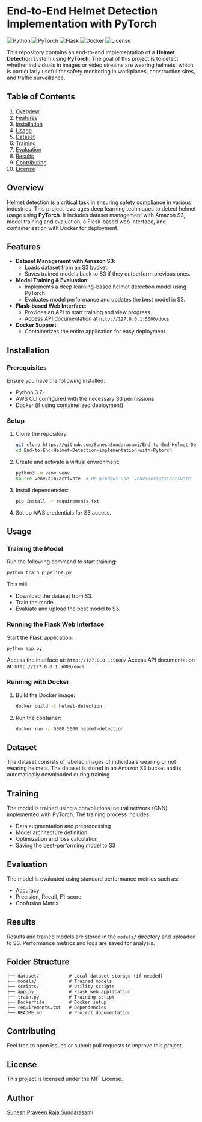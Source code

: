 # End-to-End Helmet Detection Implementation with PyTorch

![Python](https://img.shields.io/badge/Python-3.7%2B-blue)
![PyTorch](https://img.shields.io/badge/PyTorch-1.8%2B-orange)
![Flask](https://img.shields.io/badge/Flask-2.x-green)
![Docker](https://img.shields.io/badge/Docker-Supported-blue)
![License](https://img.shields.io/badge/License-MIT-green)

This repository contains an end-to-end implementation of a **Helmet Detection** system using **PyTorch**. The goal of this project is to detect whether individuals in images or video streams are wearing helmets, which is particularly useful for safety monitoring in workplaces, construction sites, and traffic surveillance.

## Table of Contents
1. [Overview](#overview)
2. [Features](#features)
3. [Installation](#installation)
4. [Usage](#usage)
5. [Dataset](#dataset)
6. [Training](#training)
7. [Evaluation](#evaluation)
8. [Results](#results)
9. [Contributing](#contributing)
10. [License](#license)

## Overview
Helmet detection is a critical task in ensuring safety compliance in various industries. This project leverages deep learning techniques to detect helmet usage using **PyTorch**. It includes dataset management with Amazon S3, model training and evaluation, a Flask-based web interface, and containerization with Docker for deployment.

## Features
- **Dataset Management with Amazon S3**: 
  - Loads dataset from an S3 bucket.
  - Saves trained models back to S3 if they outperform previous ones.
- **Model Training & Evaluation**:
  - Implements a deep learning-based helmet detection model using PyTorch.
  - Evaluates model performance and updates the best model in S3.
- **Flask-based Web Interface**:
  - Provides an API to start training and view progress.
  - Access API documentation at `http://127.0.0.1:5000/docs`
- **Docker Support**:
  - Containerizes the entire application for easy deployment.

## Installation
### Prerequisites
Ensure you have the following installed:
- Python 3.7+
- AWS CLI configured with the necessary S3 permissions
- Docker (if using containerized deployment)

### Setup
1. Clone the repository:
   ```sh
   git clone https://github.com/SuneshSundarasami/End-to-End-Helmet-Detection-implementation-with-Pytorch.git
   cd End-to-End-Helmet-Detection-implementation-with-Pytorch
   ```
2. Create and activate a virtual environment:
   ```sh
   python3 -m venv venv
   source venv/bin/activate  # On Windows use `venv\Scripts\activate`
   ```
3. Install dependencies:
   ```sh
   pip install -r requirements.txt
   ```
4. Set up AWS credentials for S3 access.

## Usage
### Training the Model
Run the following command to start training:
```sh
python train_pipeline.py
```
This will:
- Download the dataset from S3.
- Train the model.
- Evaluate and upload the best model to S3.

### Running the Flask Web Interface
Start the Flask application:
```sh
python app.py
```
Access the interface at: `http://127.0.0.1:5000/`
Access API documentation at: `http://127.0.0.1:5000/docs`

### Running with Docker
1. Build the Docker image:
   ```sh
   docker build -t helmet-detection .
   ```
2. Run the container:
   ```sh
   docker run -p 5000:5000 helmet-detection
   ```

## Dataset
The dataset consists of labeled images of individuals wearing or not wearing helmets. The dataset is stored in an Amazon S3 bucket and is automatically downloaded during training.

## Training
The model is trained using a convolutional neural network (CNN) implemented with PyTorch. The training process includes:
- Data augmentation and preprocessing
- Model architecture definition
- Optimization and loss calculation
- Saving the best-performing model to S3

## Evaluation
The model is evaluated using standard performance metrics such as:
- Accuracy
- Precision, Recall, F1-score
- Confusion Matrix

## Results
Results and trained models are stored in the `models/` directory and uploaded to S3. Performance metrics and logs are saved for analysis.

## Folder Structure
```
├── dataset/           # Local dataset storage (if needed)
├── models/            # Trained models
├── scripts/           # Utility scripts
├── app.py             # Flask web application
├── train.py           # Training script
├── Dockerfile         # Docker setup
├── requirements.txt   # Dependencies
└── README.md          # Project documentation
```

## Contributing
Feel free to open issues or submit pull requests to improve this project.

## License
This project is licensed under the MIT License.

## Author
[Sunesh Praveen Raja Sundarasami](https://github.com/SuneshSundarasami)


